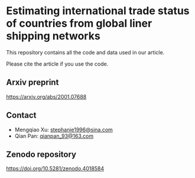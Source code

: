 # Estimating international trade status of countries from global liner shipping networks

This repository contains all the code and data used in our article.

Please cite the article if you use the code. 

## Arxiv preprint

https://arxiv.org/abs/2001.07688

## Contact

* Mengqiao Xu: <stephanie1996@sina.com>
* Qian Pan: <qianpan_93@163.com>

## Zenodo repository
https://doi.org/10.5281/zenodo.4018584

